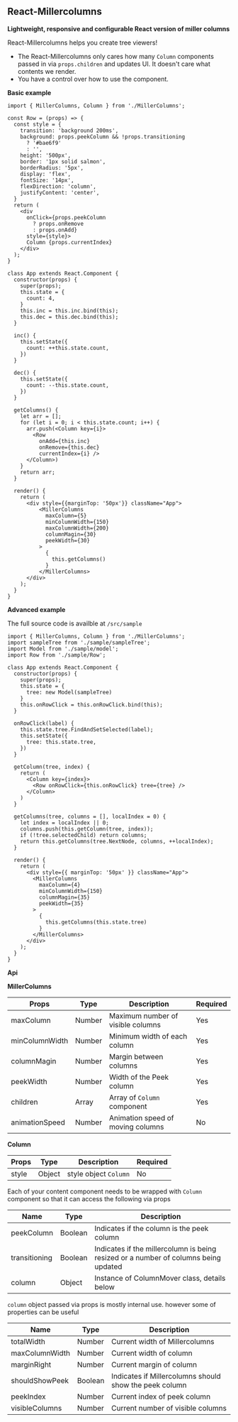 ## React-Millercolumns
 
**Lightweight, responsive and configurable React version of miller columns**

React-Millercolumns helps you create tree viewers!

- The React-Millercolumns only cares how many `Column` components passed in via `props.children`
and updates UI. It doesn't care what contents we render. 
- You have a control over how to use the component.

**Basic example**
```
import { MillerColumns, Column } from './MillerColumns';

const Row = (props) => {
  const style = {
    transition: 'background 200ms',
    background: props.peekColumn && !props.transitioning
      ? '#bae6f9'
      : '',
    height: '500px',
    border: '1px solid salmon',
    borderRadius: '5px',
    display: 'flex',
    fontSize: '14px',
    flexDirection: 'column',
    justifyContent: 'center',
  }
  return (
    <div
      onClick={props.peekColumn
        ? props.onRemove
        : props.onAdd}
      style={style}>
      Column {props.currentIndex}
    </div>
  );
}

class App extends React.Component {
  constructor(props) {
    super(props);
    this.state = {
      count: 4,
    }
    this.inc = this.inc.bind(this);
    this.dec = this.dec.bind(this);
  }

  inc() {
    this.setState({
      count: ++this.state.count,
    })
  }

  dec() {
    this.setState({
      count: --this.state.count,
    })
  }

  getColumns() {
    let arr = [];
    for (let i = 0; i < this.state.count; i++) {
      arr.push(<Column key={i}>
        <Row
          onAdd={this.inc}
          onRemove={this.dec}
          currentIndex={i} />
      </Column>)
    }
    return arr;
  }

  render() {
    return (
      <div style={{marginTop: '50px'}} className="App">
          <MillerColumns
            maxColumn={5}
            minColumnWidth={150}
            maxColumnWidth={200}
            columnMagin={30}
            peekWidth={30}
          >
            {
              this.getColumns()
            }
          </MillerColumns>
      </div>
    );
  }
}
```


**Advanced example**

The full source code is availble at `/src/sample` 

```
import { MillerColumns, Column } from './MillerColumns';
import sampleTree from './sample/sampleTree';
import Model from './sample/model';
import Row from './sample/Row';

class App extends React.Component {
  constructor(props) {
    super(props);
    this.state = {
      tree: new Model(sampleTree)
    }
    this.onRowClick = this.onRowClick.bind(this);
  }

  onRowClick(label) {
    this.state.tree.FindAndSetSelected(label);
    this.setState({
      tree: this.state.tree,
    })
  }

  getColumn(tree, index) {
    return (
      <Column key={index}>
        <Row onRowClick={this.onRowClick} tree={tree} />
      </Column>
    )
  }

  getColumns(tree, columns = [], localIndex = 0) {
    let index = localIndex || 0;
    columns.push(this.getColumn(tree, index));
    if (!tree.selectedChild) return columns;
    return this.getColumns(tree.NextNode, columns, ++localIndex);
  }

  render() {
    return (
      <div style={{ marginTop: '50px' }} className="App">
        <MillerColumns
          maxColumn={4}
          minColumnWidth={150}
          columnMagin={35}
          peekWidth={35}
        >
          {
            this.getColumns(this.state.tree)
          }
        </MillerColumns>
      </div>
    );
  }
}
```

**Api**

**MillerColumns**

| Props  | Type | Description | Required |
| ------------| ---- | ----------- | -------- |
| maxColumn   | Number | Maximum number of visible columns | Yes | 
| minColumnWidth   | Number | Minimum width of each column | Yes |
| columnMagin   | Number | Margin between columns | Yes |
| peekWidth   | Number | Width of the Peek column | Yes |
| children   | Array | Array of `Column` component | Yes |
| animationSpeed   | Number | Animation speed of moving columns | No |

**Column**

| Props  | Type | Description | Required |
| ------------| ---- | ----------- | -------- |
| style   | Object | style object `Column`| No | 

Each of your content component needs to be wrapped with `Column` component so that it can access the following via props

| Name | Type | Description |
| ----------| ------ | ----------------------- |
| peekColumn | Boolean | Indicates if the column is the peek column | 
| transitioning | Boolean | Indicates if the millercolumn is being resized or a number of columns being updated |
| column | Object | Instance of ColumnMover class, details below |

`column` object passed via props is mostly internal use. however some of properties can be useful

| Name | Type | Description |
| ----------| ------ | ----------------------- |
| totalWidth | Number | Current width of Millercolumns | 
| maxColumnWidth | Number | Current width of column |
| marginRight | Number | Current margin of column |
| shouldShowPeek | Boolean | Indicates if Millercolumns should show the peek column |
| peekIndex | Number | Current index of peek column |
| visibleColumns | Number | Current number of visible columns |


